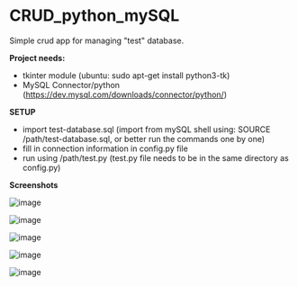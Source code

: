 # CRUD_python_mySQL
Simple crud app for managing "test" database.

**Project needs:**
- tkinter module (ubuntu: sudo apt-get install python3-tk)
- MySQL Connector/python (https://dev.mysql.com/downloads/connector/python/) 

**SETUP**
- import test-database.sql (import from mySQL shell using: SOURCE /path/test-database.sql, or better run the commands one by one)
- fill in connection information in config.py file
- run using /path/test.py (test.py file needs to be in the same directory as config.py)

**Screenshots**


![image](https://user-images.githubusercontent.com/70597344/116439455-dab35280-a84f-11eb-93ea-89715d4118ed.png)

![image](https://user-images.githubusercontent.com/70597344/116439548-f7e82100-a84f-11eb-8643-c95a661f065d.png)

![image](https://user-images.githubusercontent.com/70597344/116439874-50b7b980-a850-11eb-8c1c-7b024f078027.png)

![image](https://user-images.githubusercontent.com/70597344/116439682-19e1a380-a850-11eb-9702-6db22d5b01d0.png)

![image](https://user-images.githubusercontent.com/70597344/116439747-2b2ab000-a850-11eb-891b-663269a8c231.png)


